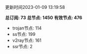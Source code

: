 更新时间2023-01-09 13:19:58

**总订阅: 73**
**总节点: 1450**
**有效节点: 476**
- trojan节点: 114
- ss节点: 199
- v2ray节点: 161
- ssr节点: 2
